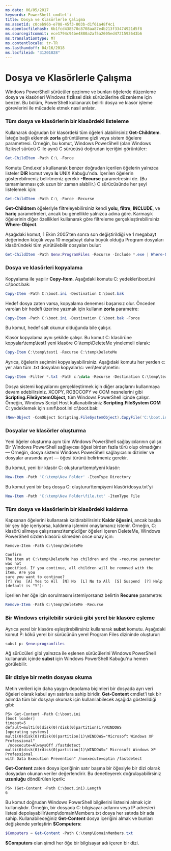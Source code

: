 ```yaml
---
ms.date: 06/05/2017
keywords: PowerShell cmdlet'i
title: Dosya ve Klasörlerle Çalışma
ms.assetid: c0ceb96b-e708-45f3-803b-d1f61a48f4c1
ms.openlocfilehash: 6b1fcd438570c8708aa87e4b213f33474921d5f8
ms.sourcegitcommit: ece1794c94be4880a2af5a2605ed4721593643b6
ms.translationtype: MT
ms.contentlocale: tr-TR
ms.lasthandoff: 04/16/2018
ms.locfileid: "31201028"
---
```

# <a name="working-with-files-and-folders"></a>Dosya ve Klasörlerle Çalışma

Windows PowerShell sürücüler gezinme ve bunları öğelerde düzenleme dosya ve klasörleri Windows fiziksel disk sürücülerine düzenleme için benzer. Bu bölüm, PowerShell kullanarak belirli dosya ve klasör işleme görevlerini ile mücadele etmek nasıl anlatır.

### <a name="listing-all-the-files-and-folders-within-a-folder"></a>Tüm dosya ve klasörlerin bir klasördeki listeleme

Kullanarak doğrudan bir klasördeki tüm öğeleri alabilirsiniz **Get-Childıtem**. İsteğe bağlı eklemek **zorla** görüntüleme gizli veya sistem öğelere parametresi. Örneğin, bu komut, Windows PowerShell (olan Windows fiziksel sürücü C ile aynı) C sürücüsü doğrudan içeriğini görüntüler:

```powershell
Get-ChildItem -Path C:\ -Force
```

Komutu Cmd.exe's kullanarak benzer doğrudan içerilen öğelerin yalnızca listeler **DIR** komut veya **ls** UNIX Kabuğu'nda. İçerilen öğelerin gösterebilmeniz belirtmeniz gerekir **-Recurse** parametresini de. (Bu tamamlanması çok uzun bir zaman alabilir.) C sürücüsünde her şeyi listelemek için:

```powershell
Get-ChildItem -Path C:\ -Force -Recurse
```

**Get-Childıtem** öğeleriyle filtreleyebilirsiniz kendi **yolu**, **filtre**, **INCLUDE**, ve **hariç** parametreleri, ancak bu genellikle yalnızca adına göre. Karmaşık öğelerinin diğer özellikleri kullanarak göre filtreleme gerçekleştirebilirsiniz **Where-Object**.

Aşağıdaki komut, 1 Ekim 2005'ten sonra son değiştirildiği ve 1 megabayt değerinden küçük veya 10 megabayt daha büyük olduğu Program dosyaları klasöründeki tüm yürütülebilir dosyaları bulur:

```powershell
Get-ChildItem -Path $env:ProgramFiles -Recurse -Include *.exe | Where-Object -FilterScript {($_.LastWriteTime -gt '2005-10-01') -and ($_.Length -ge 1mb) -and ($_.Length -le 10mb)}
```

### <a name="copying-files-and-folders"></a>Dosya ve klasörleri kopyalama

Kopyalama ile yapılır **Copy-Item**. Aşağıdaki komutu C: yedekler\\boot.ini c:\\boot.bak:

```powershell
Copy-Item -Path C:\boot.ini -Destination C:\boot.bak
```

Hedef dosya zaten varsa, kopyalama denemesi başarısız olur. Önceden varolan bir hedefi üzerine yazmak için kullanın **zorla** parametre:

```powershell
Copy-Item -Path C:\boot.ini -Destination C:\boot.bak -Force
```

Bu komut, hedef salt okunur olduğunda bile çalışır.

Klasör kopyalama aynı şekilde çalışır. Bu komut C: klasörüne kopyalar\\temp\\test1 yeni klasöre C:\\temp\\DeleteMe yinelemeli olarak:

```powershell
Copy-Item C:\temp\test1 -Recurse C:\temp\DeleteMe
```

Ayrıca, öğelerin seçimini kopyalayabilirsiniz. Aşağıdaki komutu her yerden c: yer alan tüm .txt dosyaları kopyalar\\c: veri\\temp\\metin:

```powershell
Copy-Item -Filter *.txt -Path c:\data -Recurse -Destination C:\temp\text
```

Dosya sistemi kopyalarını gerçekleştirmek için diğer araçlarını kullanmaya devam edebilirsiniz. XCOPY, ROBOCOPY ve COM nesnelerini gibi **Scripting.FileSystemObject,** tüm Windows PowerShell içinde çalışır. Örneğin, Windows Script Host kullanabilirsiniz **Scripting.FileSystem COM** C: yedeklemek için sınıf\\boot.ini c:\\boot.bak:

```powershell
(New-Object -ComObject Scripting.FileSystemObject).CopyFile('C:\boot.ini', 'C:\boot.bak')
```

### <a name="creating-files-and-folders"></a>Dosyalar ve klasörler oluşturma

Yeni öğeler oluşturma aynı tüm Windows PowerShell sağlayıcılarının çalışır. Bir Windows PowerShell sağlayıcısı öğesi birden fazla türü olup olmadığını — Örneğin, dosya sistemi Windows PowerShell sağlayıcısını dizinler ve dosyalar arasında ayırt — öğesi türünü belirtmeniz gerekir.

Bu komut, yeni bir klasör C: oluşturur\\temp\\yeni klasör:

```powershell
New-Item -Path 'C:\temp\New Folder' -ItemType Directory
```

Bu komut yeni bir boş dosya C: oluşturur\\temp\\yeni klasör\\dosya.txt'yi

```powershell
New-Item -Path 'C:\temp\New Folder\file.txt' -ItemType File
```

### <a name="removing-all-files-and-folders-within-a-folder"></a>Tüm dosya ve klasörlerin bir klasördeki kaldırma

Kapsanan öğelerini kullanarak kaldırabilirsiniz **Kaldır öğesini**, ancak başka bir şey öğe içeriyorsa, kaldırma işlemini onaylamanız istenir. Örneğin, C: klasörü silmeye çalışırsanız\\temp\\diğer öğeleri içeren DeleteMe, Windows PowerShell sizden klasörü silmeden önce onay için:

```
Remove-Item -Path C:\temp\DeleteMe

Confirm
The item at C:\temp\DeleteMe has children and the -recurse parameter was not
specified. If you continue, all children will be removed with the item. Are you
sure you want to continue?
[Y] Yes  [A] Yes to All  [N] No  [L] No to All  [S] Suspend  [?] Help
(default is "Y"):
```

İçerilen her öğe için sorulmasını istemiyorsanız belirtin **Recurse** parametre:

```powershell
Remove-Item -Path C:\temp\DeleteMe -Recurse
```

### <a name="mapping-a-local-folder-as-a-windows-accessible-drive"></a>Bir Windows erişilebilir sürücü gibi yerel bir klasöre eşleme

Ayrıca yerel bir klasöre eşleştirebilirsiniz kullanarak **subst** komutu. Aşağıdaki komut P: kökü yerel bir sürücünün yerel Program Files dizininde oluşturur:

```powershell
subst p: $env:programfiles
```

Ağ sürücüleri gibi yalnızca ile eşlenen sürücülerini Windows PowerShell kullanarak içinde **subst** için Windows PowerShell Kabuğu'nu hemen görülebilir.

### <a name="reading-a-text-file-into-an-array"></a>Bir diziye bir metin dosyası okuma

Metin verileri için daha yaygın depolama biçimleri bir dosyada ayrı veri öğeleri olarak kabul ayrı satırlara sahip biridir. **Get-Content** cmdlet'i tek bir adımda tüm bir dosyayı okumak için kullanılabilecek aşağıda gösterildiği gibi:

```
PS> Get-Content -Path C:\boot.ini
[boot loader]
timeout=5
default=multi(0)disk(0)rdisk(0)partition(1)\WINDOWS
[operating systems]
multi(0)disk(0)rdisk(0)partition(1)\WINDOWS="Microsoft Windows XP Professional"
 /noexecute=AlwaysOff /fastdetect
multi(0)disk(0)rdisk(0)partition(1)\WINDOWS=" Microsoft Windows XP Professional
with Data Execution Prevention" /noexecute=optin /fastdetect
```

**Get-Content** zaten dosya içeriğinin satır başına bir öğesiyle bir dizi olarak dosyadan okunan veriler değerlendirir. Bu denetleyerek doğrulayabilirsiniz **uzunluğu** döndürülen içerik:

```
PS> (Get-Content -Path C:\boot.ini).Length
6
```

Bu komut doğrudan Windows PowerShell bilgilerini listesini almak için kullanışlıdır. Örneğin, bir dosyada C: bilgisayar adlarını veya IP adresleri listesi depolayabilir\\temp\\domainMembers.txt dosya her satırda bir ada sahip. Kullanabileceğiniz **Get-Content** dosya içeriğini almak ve bunları değişkende yerleştirin **$Computers**:

```powershell
$Computers = Get-Content -Path C:\temp\DomainMembers.txt
```

**$Computers** olan şimdi her öğe bir bilgisayar adı içeren bir dizi.
